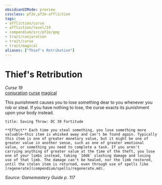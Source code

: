 ```yaml
---
obsidianUIMode: preview
cssclass: pf2e,pf2e-affliction
tags:
- affliction/curse
- affliction/level/19
- compendium/src/pf2e/gmg
- trait/conjuration
- trait/curse
- trait/magical
aliases: ["Thief's Retribution"]
---
```

# Thief's Retribution
*Curse 19*  
[conjuration](rules/traits/conjuration.md "Conjuration School Trait")  [curse](rules/traits/curse.md "Curse Effect Trait")  [magical](rules/traits/magical.md "Magical Item Trait")  

This punishment causes you to lose something dear to you whenever you rob or steal. If you have nothing to lose, the curse exacts its punishment upon your body instead.

```ad-inline-affliction
title: Saving Throw: DC 39 Fortitude

**Effect** Each time you steal something, you lose something more valuable—this item is whisked away and can't be found again. Typically this item is one of greater monetary value, but it might be one of greater value in another sense, such as one of greater emotional value, or something you need to complete a task. If you aren't carrying anything of greater value at the time of the theft, you lose one of your limbs instead, taking `10d6` slashing damage and losing use of that limb. The damage can't be healed, nor the limb restored, until the stolen item is returned, even through use of spells like [regenerate](compendium/spells/regenerate.md).
```

*Source: Gamemastery Guide p. 117*